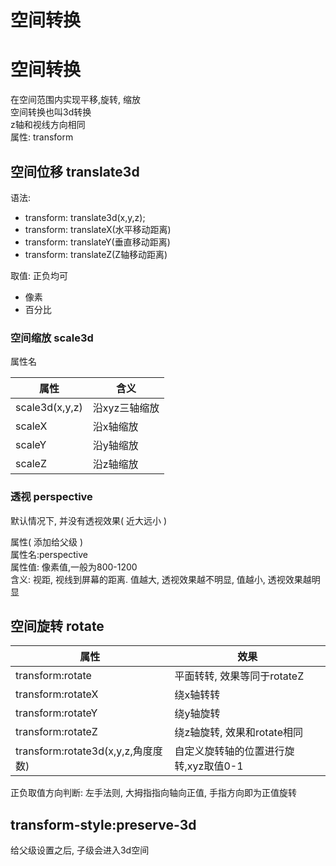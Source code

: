# 空间转换

# 空间转换

在空间范围内实现平移,旋转, 缩放  
空间转换也叫3d转换  
z轴和视线方向相同  
属性: transform

## 空间位移 translate3d

语法:

* transform: translate3d(x,y,z);
* transform: translateX(水平移动距离)
* transform: translateY(垂直移动距离)
* transform: translateZ(Z轴移动距离)

取值: 正负均可

* 像素
* 百分比

### 空间缩放 scale3d

属性名

|属性|含义|
| ----------------| ---------------|
|scale3d(x,y,z)|沿xyz三轴缩放|
|scaleX|沿x轴缩放|
|scaleY|沿y轴缩放|
|scaleZ|沿z轴缩放|

### 透视 perspective

默认情况下, 并没有透视效果( 近大远小 )

属性( 添加给父级 )  
属性名:perspective  
属性值: 像素值,一般为800-1200  
含义: 视距, 视线到屏幕的距离. 值越大, 透视效果越不明显, 值越小, 透视效果越明显

## 空间旋转 rotate

|属性|效果|
| ------------------------------------| ---------------------------------------|
|transform:rotate|平面转转, 效果等同于rotateZ|
|transform:rotateX|绕x轴转转|
|transform:rotateY|绕y轴旋转|
|transform:rotateZ|绕z轴旋转, 效果和rotate相同|
|transform:rotate3d(x,y,z,角度度数)|自定义旋转轴的位置进行旋转,xyz取值0-1|

正负取值方向判断: 左手法则, 大拇指指向轴向正值, 手指方向即为正值旋转

## transform-style:preserve-3d

给父级设置之后, 子级会进入3d空间
